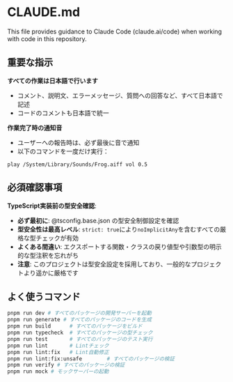 # CLAUDE.md

This file provides guidance to Claude Code (claude.ai/code) when working with code in this repository.

## 重要な指示

**すべての作業は日本語で行います**
- コメント、説明文、エラーメッセージ、質問への回答など、すべて日本語で記述
- コードのコメントも日本語で統一

**作業完了時の通知音**
- ユーザーへの報告時は、必ず最後に音で通知
- 以下のコマンドを一度だけ実行：

```shell
play /System/Library/Sounds/Frog.aiff vol 0.5
```

## 必須確認事項

**TypeScript実装前の型安全確認**:
- **必ず最初に**: @tsconfig.base.json の型安全制御設定を確認
- **型安全性は最高レベル**: `strict: true`により`noImplicitAny`を含むすべての厳格な型チェックが有効
- **よくある間違い**: エクスポートする関数・クラスの戻り値型や引数型の明示的な型注釈を忘れがち
- **注意**: このプロジェクトは型安全設定を採用しており、一般的なプロジェクトより遥かに厳格です

## よく使うコマンド

```bash
pnpm run dev # すべてのパッケージの開発サーバーを起動
pnpm run generate # すべてのパッケージのコードを生成
pnpm run build      # すべてのパッケージをビルド
pnpm run typecheck  # すべてのパッケージの型チェック
pnpm run test       # すべてのパッケージのテスト実行
pnpm run lint       # Lintチェック
pnpm run lint:fix   # Lint自動修正
pnpm run lint:fix:unsafe        # すべてのパッケージの検証
pnpm run verify # すべてのパッケージの検証
pnpm run mock # モックサーバーの起動
```
